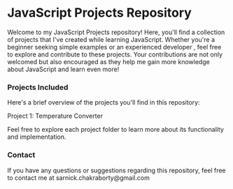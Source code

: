 <h1>JavaScript Projects Repository</h1>
<p>Welcome to my JavaScript Projects repository! Here, you'll find a collection of projects that I've created while learning JavaScript. Whether you're a beginner seeking simple examples or an experienced developer , feel free to explore and contribute to these projects. Your contributions are not only welcomed but also encouraged as they help me gain more knowledge about JavaScript and learn even more!</p>


<h3>Projects Included</h3>
<p>Here's a brief overview of the projects you'll find in this repository:</p>

<p>Project 1: Temperature Converter</p>

<p>Feel free to explore each project folder to learn more about its functionality and implementation.</p>
<h3>Contact</h3>
<p>If you have any questions or suggestions regarding this repository, feel free to contact me at sarnick.chakraborty@gmail.com</p>
